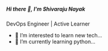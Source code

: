 ##### Hi there 👋, I'm Shivaraju Nayak

DevOps Engineer | Active Learner



- 👀 I’m interested to learn new tech...
- 🌱 I’m currently learning python...

<!---
Shivarajunayak/Shivarajunayak is a ✨ special ✨ repository because its `README.md` (this file) appears on your GitHub profile.
You can click the Preview link to take a look at your changes.
--->

